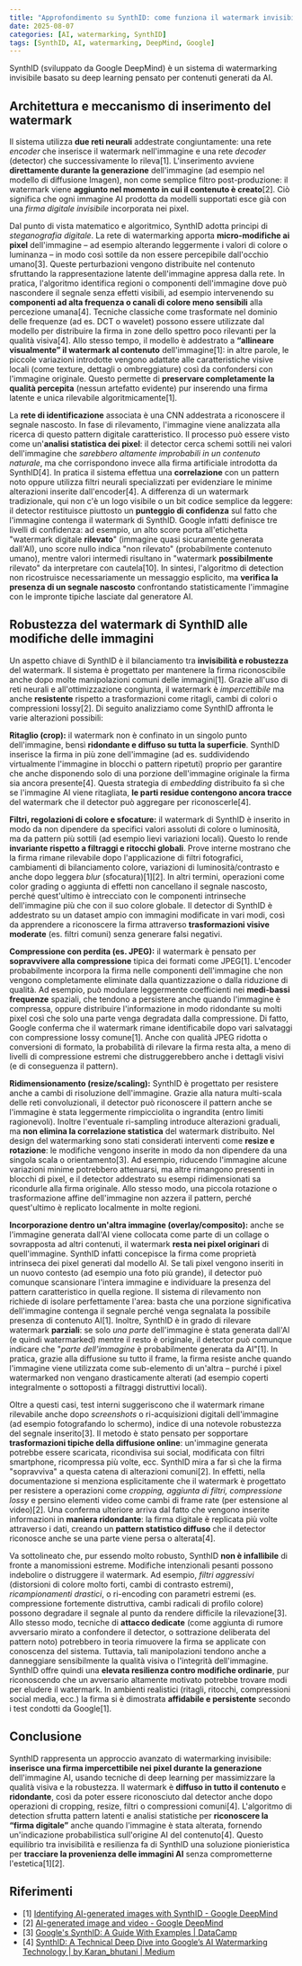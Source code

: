 ```yaml
---
title: "Approfondimento su SynthID: come funziona il watermark invisibile di Google DeepMind"
date: 2025-08-07
categories: [AI, watermarking, SynthID]
tags: [SynthID, AI, watermarking, DeepMind, Google]
---
```

SynthID (sviluppato da Google DeepMind) è un sistema di watermarking invisibile basato su deep learning pensato per contenuti generati da AI.

## Architettura e meccanismo di inserimento del watermark

Il sistema utilizza **due reti neurali** addestrate congiuntamente: una rete *encoder* che inserisce il watermark nell'immagine e una rete *decoder* (detector) che successivamente lo rileva[1]. L'inserimento avviene **direttamente durante la generazione** dell'immagine (ad esempio nel modello di diffusione Imagen), non come semplice filtro post-produzione: il watermark viene **aggiunto nel momento in cui il contenuto è creato**[2]. Ciò significa che ogni immagine AI prodotta da modelli supportati esce già con una *firma digitale invisibile* incorporata nei pixel.

Dal punto di vista matematico e algoritmico, SynthID adotta principi di *steganografia digitale*. La rete di watermarking apporta **micro-modifiche ai pixel** dell'immagine – ad esempio alterando leggermente i valori di colore o luminanza – in modo così sottile da non essere percepibile dall'occhio umano[3]. Queste perturbazioni vengono distribuite nel contenuto sfruttando la rappresentazione latente dell'immagine appresa dalla rete. In pratica, l'algoritmo identifica regioni o componenti dell'immagine dove può nascondere il segnale senza effetti visibili, ad esempio intervenendo su **componenti ad alta frequenza o canali di colore meno sensibili** alla percezione umana[4]. Tecniche classiche come trasformate nel dominio delle frequenze (ad es. DCT o wavelet) possono essere utilizzate dal modello per distribuire la firma in zone dello spettro poco rilevanti per la qualità visiva[4]. Allo stesso tempo, il modello è addestrato a **“allineare visualmente” il watermark al contenuto** dell'immagine[1]: in altre parole, le piccole variazioni introdotte vengono adattate alle caratteristiche visive locali (come texture, dettagli o ombreggiature) così da confondersi con l'immagine originale. Questo permette di **preservare completamente la qualità percepita** (nessun artefatto evidente) pur inserendo una firma latente e unica rilevabile algoritmicamente[1].

La **rete di identificazione** associata è una CNN addestrata a riconoscere il segnale nascosto. In fase di rilevamento, l'immagine viene analizzata alla ricerca di questo pattern digitale caratteristico. Il processo può essere visto come un'**analisi statistica dei pixel**: il detector cerca schemi sottili nei valori dell'immagine che *sarebbero altamente improbabili in un contenuto naturale*, ma che corrispondono invece alla firma artificiale introdotta da SynthID[4]. In pratica il sistema effettua una **correlazione** con un pattern noto oppure utilizza filtri neurali specializzati per evidenziare le minime alterazioni inserite dall'encoder[4]. A differenza di un watermark tradizionale, qui non c'è un logo visibile o un bit codice semplice da leggere: il detector restituisce piuttosto un **punteggio di confidenza** sul fatto che l'immagine contenga il watermark di SynthID. Google infatti definisce tre livelli di confidenza: ad esempio, un alto score porta all'etichetta "watermark digitale **rilevato**" (immagine quasi sicuramente generata dall'AI), uno score nullo indica "non rilevato" (probabilmente contenuto umano), mentre valori intermedi risultano in "watermark **possibilmente** rilevato" da interpretare con cautela[10]. In sintesi, l'algoritmo di detection non ricostruisce necessariamente un messaggio esplicito, ma **verifica la presenza di un segnale nascosto** confrontando statisticamente l'immagine con le impronte tipiche lasciate dal generatore AI.

## Robustezza del watermark di SynthID alle modifiche delle immagini

Un aspetto chiave di SynthID è il bilanciamento tra **invisibilità e robustezza** del watermark. Il sistema è progettato per mantenere la firma riconoscibile anche dopo molte manipolazioni comuni delle immagini[1]. Grazie all'uso di reti neurali e all'ottimizzazione congiunta, il watermark è *impercettibile* ma anche **resistente** rispetto a trasformazioni come ritagli, cambi di colori o compressioni lossy[2]. Di seguito analizziamo come SynthID affronta le varie alterazioni possibili:

**Ritaglio (crop):** il watermark non è confinato in un singolo punto dell'immagine, bensì **ridondante e diffuso su tutta la superficie**. SynthID inserisce la firma in più zone dell'immagine (ad es. suddividendo virtualmente l'immagine in blocchi o pattern ripetuti) proprio per garantire che anche disponendo solo di una porzione dell'immagine originale la firma sia ancora presente[4]. Questa strategia di *embedding* distribuito fa sì che se l'immagine AI viene ritagliata, **le parti residue contengono ancora tracce** del watermark che il detector può aggregare per riconoscerle[4].

**Filtri, regolazioni di colore e sfocature:** il watermark di SynthID è inserito in modo da non dipendere da specifici valori assoluti di colore o luminosità, ma da pattern più sottili (ad esempio lievi variazioni locali). Questo lo rende **invariante rispetto a filtraggi e ritocchi globali**. Prove interne mostrano che la firma rimane rilevabile dopo l'applicazione di filtri fotografici, cambiamenti di bilanciamento colore, variazioni di luminosità/contrasto e anche dopo leggera *blur* (sfocatura)[1][2]. In altri termini, operazioni come color grading o aggiunta di effetti non cancellano il segnale nascosto, perché quest'ultimo è intrecciato con le componenti intrinseche dell'immagine più che con il suo colore globale. Il detector di SynthID è addestrato su un dataset ampio con immagini modificate in vari modi, così da apprendere a riconoscere la firma attraverso **trasformazioni visive moderate** (es. filtri comuni) senza generare falsi negativi.

**Compressione con perdita (es. JPEG):** il watermark è pensato per **sopravvivere alla compressione** tipica dei formati come JPEG[1]. L'encoder probabilmente incorpora la firma nelle componenti dell'immagine che non vengono completamente eliminate dalla quantizzazione o dalla riduzione di qualità. Ad esempio, può modulare leggermente coefficienti nei **medi-bassi frequenze** spaziali, che tendono a persistere anche quando l'immagine è compressa, oppure distribuire l'informazione in modo ridondante su molti pixel così che solo una parte venga degradata dalla compressione. Di fatto, Google conferma che il watermark rimane identificabile dopo vari salvataggi con compressione lossy comune[1]. Anche con qualità JPEG ridotta o conversioni di formato, la probabilità di rilevare la firma resta alta, a meno di livelli di compressione estremi che distruggerebbero anche i dettagli visivi (e di conseguenza il pattern).

**Ridimensionamento (resize/scaling):** SynthID è progettato per resistere anche a cambi di risoluzione dell'immagine. Grazie alla natura multi-scala delle reti convoluzionali, il detector può riconoscere il pattern anche se l'immagine è stata leggermente rimpicciolita o ingrandita (entro limiti ragionevoli). Inoltre l'eventuale ri-sampling introduce alterazioni graduali, ma **non elimina la correlazione statistica** del watermark distribuito. Nel design del watermarking sono stati considerati interventi come **resize e rotazione**: le modifiche vengono inserite in modo da non dipendere da una singola scala o orientamento[3]. Ad esempio, riducendo l'immagine alcune variazioni minime potrebbero attenuarsi, ma altre rimangono presenti in blocchi di pixel, e il detector addestrato su esempi ridimensionati sa ricondurle alla firma originale. Allo stesso modo, una piccola rotazione o trasformazione affine dell'immagine non azzera il pattern, perché quest'ultimo è replicato localmente in molte regioni.

**Incorporazione dentro un'altra immagine (overlay/composito):** anche se l'immagine generata dall'AI viene collocata come parte di un collage o sovrapposta ad altri contenuti, il watermark **resta nei pixel originari** di quell'immagine. SynthID infatti concepisce la firma come proprietà intrinseca dei pixel generati dal modello AI. Se tali pixel vengono inseriti in un nuovo contesto (ad esempio una foto più grande), il detector può comunque scansionare l'intera immagine e individuare la presenza del pattern caratteristico in quella regione. Il sistema di rilevamento non richiede di isolare perfettamente l'area: basta che una porzione significativa dell'immagine contenga il segnale perché venga segnalata la possibile presenza di contenuto AI[1]. Inoltre, SynthID è in grado di rilevare watermark **parziali**: se solo *una parte* dell'immagine è stata generata dall'AI (e quindi watermarked) mentre il resto è originale, il detector può comunque indicare che "*parte dell'immagine* è probabilmente generata da AI"[1]. In pratica, grazie alla diffusione su tutto il frame, la firma resiste anche quando l'immagine viene utilizzata come sub-elemento di un'altra – purché i pixel watermarked non vengano drasticamente alterati (ad esempio coperti integralmente o sottoposti a filtraggi distruttivi locali).

Oltre a questi casi, test interni suggeriscono che il watermark rimane rilevabile anche dopo *screenshots* o ri-acquisizioni digitali dell'immagine (ad esempio fotografando lo schermo), indice di una notevole robustezza del segnale inserito[3]. Il metodo è stato pensato per sopportare **trasformazioni tipiche della diffusione online**: un'immagine generata potrebbe essere scaricata, ricondivisa sui social, modificata con filtri smartphone, ricompressa più volte, ecc. SynthID mira a far sì che la firma "sopravviva" a questa catena di alterazioni comuni[2]. In effetti, nella documentazione si menziona esplicitamente che il watermark è progettato per resistere a operazioni come *cropping, aggiunta di filtri, compressione lossy* e persino elementi video come cambi di frame rate (per estensione al video)[2]. Una conferma ulteriore arriva dal fatto che vengono inserite informazioni in **maniera ridondante**: la firma digitale è replicata più volte attraverso i dati, creando un **pattern statistico diffuso** che il detector riconosce anche se una parte viene persa o alterata[4].

Va sottolineato che, pur essendo molto robusto, SynthID **non è infallibile** di fronte a manomissioni estreme. Modifiche intenzionali pesanti possono indebolire o distruggere il watermark. Ad esempio, *filtri aggressivi* (distorsioni di colore molto forti, cambi di contrasto estremi), *ricampionamenti drastici*, o ri-encoding con parametri estremi (es. compressione fortemente distruttiva, cambi radicali di profilo colore) possono degradare il segnale al punto da rendere difficile la rilevazione[3]. Allo stesso modo, tecniche di **attacco dedicate** (come aggiunta di rumore avversario mirato a confondere il detector, o sottrazione deliberata del pattern noto) potrebbero in teoria rimuovere la firma se applicate con conoscenza del sistema. Tuttavia, tali manipolazioni tendono anche a danneggiare sensibilmente la qualità visiva o l'integrità dell'immagine. SynthID offre quindi una **elevata resilienza contro modifiche ordinarie**, pur riconoscendo che un avversario altamente motivato potrebbe trovare modi per eludere il watermark. In ambienti realistici (ritagli, ritocchi, compressioni social media, ecc.) la firma si è dimostrata **affidabile e persistente** secondo i test condotti da Google[1].

## Conclusione
SynthID rappresenta un approccio avanzato di watermarking invisibile: **inserisce una firma impercettibile nei pixel durante la generazione** dell'immagine AI, usando tecniche di deep learning per massimizzare la qualità visiva e la robustezza. Il watermark è **diffuso in tutto il contenuto** e **ridondante**, così da poter essere riconosciuto dal detector anche dopo operazioni di cropping, resize, filtri o compressioni comuni[4]. L'algoritmo di detection sfrutta pattern latenti e analisi statistiche per **riconoscere la “firma digitale”** anche quando l'immagine è stata alterata, fornendo un'indicazione probabilistica sull'origine AI del contenuto[4]. Questo equilibrio tra invisibilità e resilienza fa di SynthID una soluzione pionieristica per **tracciare la provenienza delle immagini AI** senza comprometterne l'estetica[1][2].

## Riferimenti
- [1] [Identifying AI-generated images with SynthID - Google DeepMind](https://deepmind.google/discover/blog/identifying-ai-generated-images-with-synthid/)
- [2] [AI-generated image and video - Google DeepMind](https://deepmind.google/science/synthid/ai-generated-image-and-video/)
- [3] [Google's SynthID: A Guide With Examples | DataCamp](https://www.datacamp.com/tutorial/synthid)
- [4] [SynthID: A Technical Deep Dive into Google’s AI Watermarking Technology | by Karan_bhutani | Medium](https://medium.com/@karanbhutani477/synthid-a-technical-deep-dive-into-googles-ai-watermarking-technology-0b73bd384ff6)

